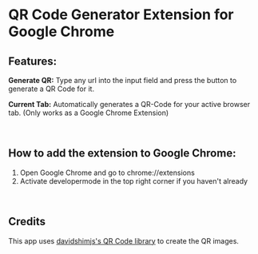 <h1> QR Code Generator Extension for Google Chrome </h1>
<h2>Features: </h2>
<p><strong>Generate QR:</strong> Type any url into the input field and press the button to generate a QR Code for it.</p>
<p><strong>Current Tab:</strong> Automatically generates a QR-Code for your active browser tab. (Only works as a Google Chrome Extension)</p>
<br>
<h2>How to add the extension to Google Chrome:</h2>
<ol>
  <li>Open Google Chrome and go to chrome://extensions</li>
  <li>Activate developermode in the top right corner if you haven't already</li>
</ol>

<br>
<h2>Credits</h2>
<p>This app uses <a href="https://github.com/davidshimjs/qrcodejs">davidshimjs's QR Code library</a> to create the QR images.</p>
